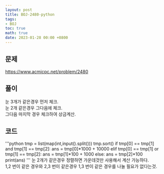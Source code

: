 ```yaml
---
layout: post
title: BOJ-2480-python
tags: 
- BOJ
toc: true
math: true
date: 2023-01-28 00:00 +0800
---
```


## 문제
https://www.acmicpc.net/problem/2480
  
## 풀이
눈 3개가 같은경우 먼저 체크.  
눈 2개 같은경우 그다음에 체크.  
그다음 마지막 경우 체크하여 상금계산.  

## 코드
'''python
tmp = list(map(int,input().split()))
tmp.sort()
if tmp[0] == tmp[1] and tmp[1] == tmp[2]:
    ans = tmp[0]*1000 + 10000
elif tmp[0] == tmp[1] or tmp[1] == tmp[2]:
    ans = tmp[1]*100 + 1000
else:
    ans = tmp[2]*100
print(ans)
'''
눈 2개가 같은경우 정렬하면 가운데것만 사용해서 계산 가능하다.  
1,2 번이 같은 경우와 2,3 번이 같은경우 1,3 번이 같은 경우를 나눌 필요가 없다는것.
